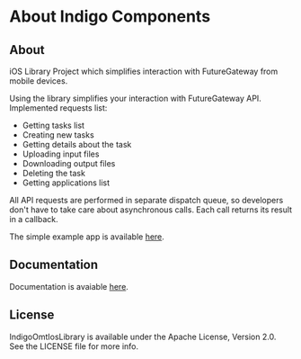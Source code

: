 # About Indigo Components

## About

iOS Library Project which simplifies interaction with FutureGateway from mobile devices.

Using the library simplifies your interaction with FutureGateway API.
Implemented requests list:

* Getting tasks list
* Creating new tasks
* Getting details about the task
* Uploading input files
* Downloading output files
* Deleting the task
* Getting applications list

All API requests are performed in separate dispatch queue, so developers don't have to take care about asynchronous calls. Each call returns its result in a callback.

The simple example app is available [here](https://github.com/indigo-dc/omt-ios/tree/master/Example).

## Documentation

Documentation is avaiable [here](SUMMARY.md).

## License

IndigoOmtIosLibrary is available under the Apache License, Version 2.0. See the LICENSE file for more info.
